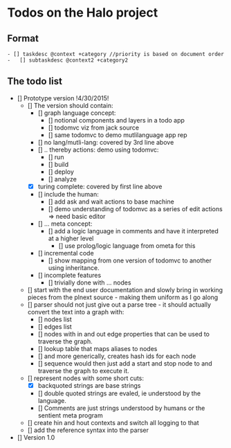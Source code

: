 Todos on the Halo project
==========================

Format
------
	- [] taskdesc @context +category //priority is based on document order
	- 	[] subtaskdesc @context2 +category2

The todo list
-------------

- [] Prototype version !4/30/2015!
	- [] The version should contain:
		- [] graph language concept:
			- [] notional components and layers in a todo app
			- [] todomvc viz from jack source
			- [] same todomvc to demo mutlilanguage app rep
		- [] no lang/mutli-lang: covered by 3rd line above
		- [] .. thereby actions: demo using todomvc:
			- [] run
			- [] build
			- [] deploy
			- [] analyze
		- [X] turing complete: covered by first line above
		- [] include the human:
			- [] add ask and wait actions to base machine
			- [] demo understanding of todomvc as a series of edit actions
			=> need basic editor
		- [] ... meta concept:
			- [] add a logic language in comments and have it interpreted at a higher level
				- [] use prolog/logic language from ometa for this
		- [] incremental code
			- [] show mapping from one version of todomvc to another using inheritance.
		- [] incomplete features
			- [] trivially done with ... nodes
	- [] start with the end user documentation and slowly bring in working pieces from the plnext source - making them uniform as I go along
	- [] parser should not just give out a parse tree - it should actually convert the text into a graph with:
		- [] nodes list
		- [] edges list
		- [] nodes with in and out edge properties that can be used to traverse the graph.
		- [] lookup table that maps aliases to nodes
		- [] and more generically, creates hash ids for each node
		- [] sequence would then just add a start and stop node to and traverse the graph to execute it.
	- [] represent nodes with some short cuts: 
		- [X] backquoted strings are base strings
		- [] double quoted strings are evaled, ie understood by the language. 
		- [] Comments are just strings understood by humans or the sentient meta program
	- [] create hin and hout contexts and switch all logging to that
	- [] add the reference syntax into the parser
- [] Version 1.0

